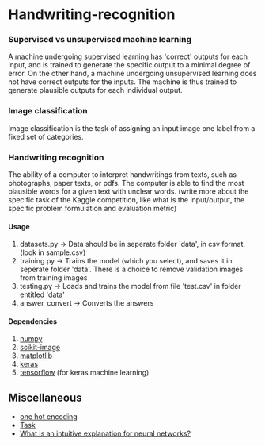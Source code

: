 # Handwriting-recognition

### Supervised vs unsupervised machine learning

A machine undergoing supervised learning has 'correct' outputs for each input, and is trained to generate the specific output to a minimal degree of error.
On the other hand, a machine undergoing unsupervised learning does not have correct outputs for the inputs. The machine is thus trained to generate plausible outputs for each individual output.

### Image classification

Image classification is the task of assigning an input image one label from a fixed set of categories.

### Handwriting recognition

The ability of a computer to interpret handwritings from texts, such as photographs, paper texts, or pdfs. The computer is able to find the most plausible words for a given text with unclear words. (write more about the specific task of the Kaggle competition, like what is the input/output, the specific problem formulation and evaluation metric)

#### Usage
1. datasets.py -> Data should be in seperate folder 'data', in csv format. (look in sample.csv)
2. training.py -> Trains the model (which you select), and saves it in seperate folder 'data'. There is a choice to remove validation images from training images
3. testing.py ->  Loads and trains the model from file 'test.csv' in folder entitled 'data'
4. answer_convert -> Converts the answers

#### Dependencies
1. [numpy](http://www.numpy.org/)
2. [scikit-image](http://scikit-image.org/)
3. [matplotlib](http://matplotlib.org/)
4. [keras](http://machinelearningmastery.com/handwritten-digit-recognition-using-convolutional-neural-networks-python-keras/)
5. [tensorflow](https://www.tensorflow.org/) (for keras machine learning)

## Miscellaneous
+ [one hot encoding](https://www.quora.com/What-is-one-hot-encoding-and-when-is-it-used-in-data-science)
+ [Task](https://inclass.kaggle.com/c/cs5339-prediction-competition)
+ [What is an intuitive explanation for neural networks?](https://www.quora.com/What-is-an-intuitive-explanation-for-neural-networks)

